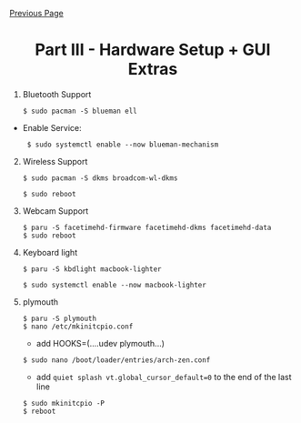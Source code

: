 [Previous Page](/Install-p2.md)
<h1 align="center"> Part III - Hardware Setup + GUI Extras</h1>

1. Bluetooth Support

   ```shell
   $ sudo pacman -S blueman ell
   ```

- Enable Service:

  ```shell
   $ sudo systemctl enable --now blueman-mechanism
  ```

2. Wireless Support

   ```shell
   $ sudo pacman -S dkms broadcom-wl-dkms
   
   $ sudo reboot
   ```
3. Webcam Support

   ```shell
   $ paru -S facetimehd-firmware facetimehd-dkms facetimehd-data
   $ sudo reboot
   ```
4. Keyboard light

   ```shell
   $ paru -S kbdlight macbook-lighter
   
   $ sudo systemctl enable --now macbook-lighter
   ```

5. plymouth

   ```shell
   $ paru -S plymouth
   $ nano /etc/mkinitcpio.conf
   ```
    - add HOOKS=(....udev plymouth...)
 
   ```shell
   $ sudo nano /boot/loader/entries/arch-zen.conf
   ```  
 
    - add `quiet splash vt.global_cursor_default=0` to the end of the last line 
 
   ```shell
   $ sudo mkinitcpio -P
   $ reboot
   ```
